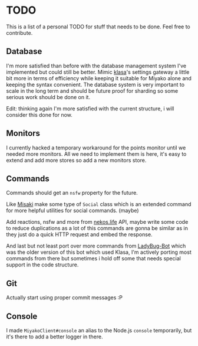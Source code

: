 # TODO
This is a list of a personal TODO for stuff that needs to be done. Feel free to contribute.

## Database
I'm more satisfied than before with the database management system I've implemented but could still be better. Mimic [klasa](https://github.com/dirigeants/klasa)'s settings gateway a little bit more in terms of efficiency while keeping it suitable for Miyako alone and keeping the syntax convenient. The database system is very important to scale in the long term and should be future proof for sharding so some serious work should be done on it.

Edit: thinking again I'm more satisfied with the current structure, i will consider this done for now.

## Monitors
I currently hacked a temporary workaround for the points monitor until we needed more monitors. All we need to implement them is here, it's easy to extend and add more stores so add a new monitors store.

## Commands
Commands should get an `nsfw` property for the future.

Like [Misaki](https://github.com/NotAWeebDev/Misaki) make some type of `Social` class which is an extended command for more helpful utilities for social commands. (maybe)

Add reactions, nsfw and more from [nekos.life](https://nekos.life) API, maybe write some code to reduce duplications as a lot of this commands are gonna be similar as in they just do a quick HTTP request and embed the response.

And last but not least port over more commands from [LadyBug-Bot](https://github.com/pollen5/ladybug-archive) which was the older version of this bot which used Klasa, I'm actively porting most commands from there but sometimes i hold off some that needs special support in the code structure.

## Git
Actually start using proper commit messages :P

## Console
I made `MiyakoClient#console` an alias to the Node.js `console` temporarily, but it's there to add a better logger in there.

